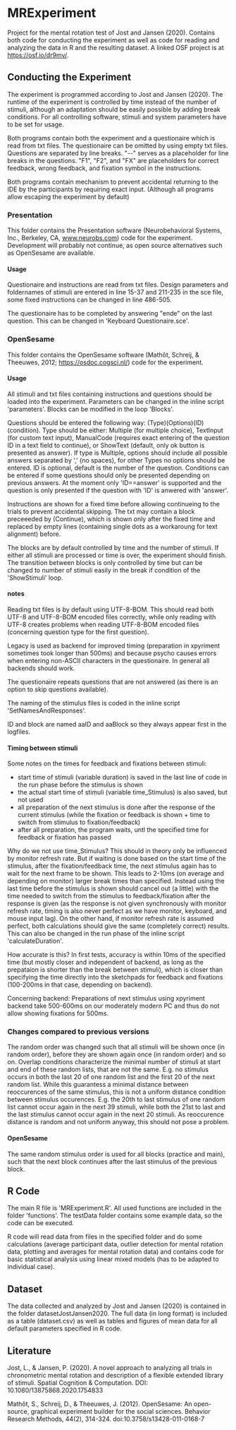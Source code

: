 # MRExperiment
Project for the mental rotation test of Jost and Jansen (2020). Contains both code for conducting the experiment as well as code for reading and analyzing the data in R and the resulting dataset. A linked OSF project is at https://osf.io/dr9mv/.

## Conducting the Experiment
The experiment is programmed according to Jost and Jansen (2020). The runtime of the experiment is controlled by time instead of the number of stimuli, although an adaptation should be easily possible by adding break conditions. For all controlling software, stimuli and system parameters have to be set for usage.

Both programs contain both the experiment and a questionaire which is read from txt files. The questionaire can be omitted by using empty txt files. Questions are separated by line breaks. "--" serves as a placeholder for line breaks in the questions. "F1", "F2", and "FX" are placeholders for correct feedback, wrong feedback, and fixation symbol in the instructions.

Both programs contain mechanism to prevent accidental returning to the IDE by the participants by requiring exact input. (Although all programs allow escaping the experiment by default)

### Presentation
This folder contains the Presentation software (Neurobehavioral Systems, Inc., Berkeley, CA, www.neurobs.com) code for the experiment. Development will probably not continue, as open source alternatives such as OpenSesame are available.
#### Usage
Questionaire and instructions are read from txt files. Design parameters and foldernames of stimuli are entered in line 15-37 and 211-235 in the sce file, some fixed instructions can be changed in line 486-505.

The questionaire has to be completed by answering "ende" on the last question. This can be changed in 'Keyboard Questionaire.sce'.
### OpenSesame
This folder contains the OpenSesame software (Mathôt, Schreij, & Theeuwes, 2012; https://osdoc.cogsci.nl/) code for the experiment. 
#### Usage
All stimuli and txt files containing instructions and questions should be loaded into the experiment. Parameters can be changed in the inline script 'parameters'. Blocks can be modified in the loop 'Blocks'.

Questions should be entered the following way: (Type)(Options)(ID)(condition). Type should be either: Multiple (for multiple choice), TextInput (for custom text input), ManualCode (requires exact entering of the question ID in a text field to continue), or ShowText (default, only ok button is presented as answer). If type is Multiple, options should include all possible answers separated by ',' (no spaces), for other Types no options should be entered. ID is optional, default is the number of the question. Conditions can be entered if some questions should only be presented depending on previous answers. At the moment only 'ID==answer' is supported and the question is only presented if the question with 'ID' is anwered with 'answer'.

Instructions are shown for a fixed time before allowing continueing to the trials to prevent accidental skipping. The txt may contain a block preceeeded by (Continue), which is shown only after the fixed time and replaced by empty lines (containing single dots as a workaroung for text alignment) before.

The blocks are by default controlled by time and the number of stimuli. If either all stimuli are processed or time is over, the experiment should finish. The transition between blocks is only controlled by time but can be changed to number of stimuli easily in the break if condition of the 'ShowStimuli' loop.
#### notes
Reading txt files is by default using UTF-8-BOM. This should read both UTF-8 and UTF-8-BOM encoded files correctly, while only reading with UTF-8 creates problems when reading UTF-8-BOM encoded files (concerning question type for the first question).

Legacy is used as backend for improved timing (preparation in xpyriment sometimes took longer than 500ms) and because psycho causes errors when entering non-ASCII characters in the questionaire. In general all backends should work.

The questionaire repeats questions that are not answered (as there is an option to skip questions available). 

The naming of the stimulus files is coded in the inline script 'SetNamesAndResponses'.

ID and block are named aaID and aaBlock so they always appear first in the logfiles.

#### Timing between stimuli
Some notes on the times for feedback and fixations between stimuli:
- start time of stimuli (variable duration) is saved in the last line of code in the run phase before the stimulus is shown
- the actual start time of stimuli (variable time_Stimulus) is also saved, but not used
- all preparation of the next stimulus is done after the response of the current stimulus (while the fixation or feedback is shown + time to switch from stimulus to fixation/feedback)
- after all preparation, the program waits, untl the specified time for feedback or fixation has passed

Why do we not use time_Stimulus? 
This should in theory only be influenced by monitor refresh rate. But if waiting is done based on the start time of the stimulus, after the fixation/feedback time, the next stimulus again has to wait for the next frame to be shown. This leads to 2-10ms (on average and depending on monitor) larger break times than specified. Instead using the last time before the stimulus is shown should cancel out (a little) with the time needed to switch from the stimulus to feedback/fixation after the response is given (as the response is not given synchronously with monitor refresh rate, timing is also never perfect as we have monitor, keyboard, and mouse input lag). On the other hand, if monitor refresh rate is assumed perfect, both calculations should give the same (completely correct) results.
This can also be changed in the run phase of the inline script 'calculateDuration'.

How accurate is this? 
In first tests, accuracy is within 10ms of the specified time (but mostly closer and independent of backend, as long as the prepataion is shorter than the break between stimuli), which is closer than specifying the time directly into the sketchpads for feedback and fixations (100-200ms in that case, depending on backend).

Concerning backend: 
Preparations of next stimulus using xpyriment backend take 500-600ms on our moderately modern PC and thus do not allow showing fixations for 500ms.

### Changes compared to previous versions
The random order was changed such that all stimuli will be shown once (in random order), before they are shown again once (in random order) and so on. Overlap conditions characterize the minimal number of stimuli at start and end of these random lists, that are not the same. E.g. no stimulus occurs in both the last 20 of one random list and the first 20 of the next random list. While this guarantess a minimal distance between reoccurences of the same stimulus, this is not a uniform distance condition between stimulus occurences. E.g. the 20th to last stimulus of one random list cannot occur again in the next 39 stimuli, while both the 21st to last and the last stimulus cannot occur again in the next 20 stimuli. As reoccurence distance is random and not uniform anyway, this should not pose a problem.

#### OpenSesame
The same random stimulus order is used for all blocks (practice and main), such that the next block continues after the last stimulus of the previous block.

## R Code
The main R file is 'MRExperiment.R'. All used functions are included in the folder 'functions'. The testData folder contains some example data, so the code can be executed.

R code will read data from files in the specified folder and do some calculations (average participant data, outlier detection for mental rotation data, plotting and averages for mental rotation data) and contains code for basic statistical analysis using linear mixed models (has to be adapted to individual case).

## Dataset
The data collected and analyzed by Jost and Jansen (2020) is contained in the folder datasetJostJansen2020. The full data (in long format) is included as a table (dataset.csv) as well as tables and figures of mean data for all default parameters specified in R code.

## Literature 
Jost, L., & Jansen, P. (2020). A novel approach to analyzing all trials in chronometric mental rotation and description of a flexible extended library of stimuli. Spatial Cognition & Computation. DOI: 10.1080/13875868.2020.1754833

Mathôt, S., Schreij, D., & Theeuwes, J. (2012). OpenSesame: An open-source, graphical experiment builder for the social sciences. Behavior Research Methods, 44(2), 314-324. doi:10.3758/s13428-011-0168-7
